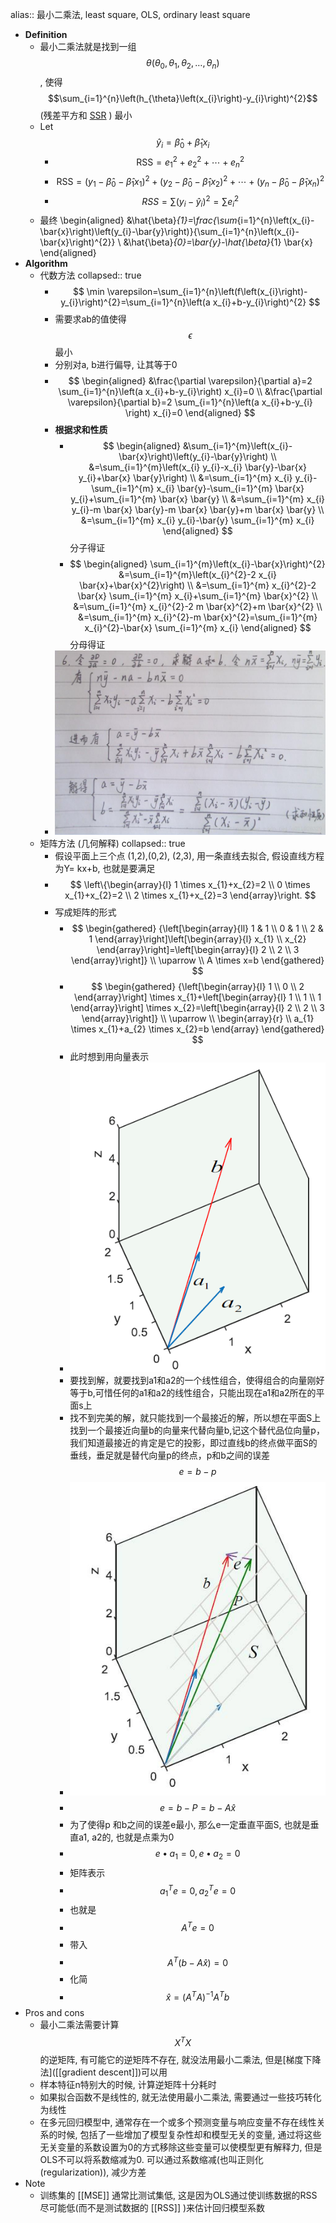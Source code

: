 alias:: 最小二乘法, least square, OLS, ordinary least square

- **Definition**
	- 最小二乘法就是找到一组$$\theta\left(\theta_{0}, \theta_{1}, \theta_{2}, \ldots, \theta_{n}\right)$$, 使得$$\sum_{i=1}^{n}\left(h_{\theta}\left(x_{i}\right)-y_{i}\right)^{2}$$ (残差平方和 [SSR]([[RSS]]) ) 最小
	- Let  $$\hat{y}_{i}=\hat{\beta}_{0}+\hat{\beta}_{1} x_{i}$$
		- $$\mathrm{RSS}=e_{1}^{2}+e_{2}^{2}+\cdots+e_{n}^{2}$$
		- $$\mathrm{RSS}=\left(y_{1}-\hat{\beta}_{0}-\hat{\beta}_{1} x_{1}\right)^{2}+\left(y_{2}-\hat{\beta}_{0}-\hat{\beta}_{1} x_{2}\right)^{2}+\cdots+\left(y_{n}-\hat{\beta}_{0}-\hat{\beta}_{1} x_{n}\right)^{2}$$
		- $$
		  R S S=\sum\left(y_{i}-\hat{y}_{i}\right)^{2}=\sum e_{i}^{2}
		  $$
	- 最终 
	  \begin{aligned}
	  &\hat{\beta}_{1}=\frac{\sum_{i=1}^{n}\left(x_{i}-\bar{x}\right)\left(y_{i}-\bar{y}\right)}{\sum_{i=1}^{n}\left(x_{i}-\bar{x}\right)^{2}} \\
	  &\hat{\beta}_{0}=\bar{y}-\hat{\beta}_{1} \bar{x}
	  \end{aligned}
- **Algorithm**
	- 代数方法
	  collapsed:: true
		- $$
		  \min \varepsilon=\sum_{i=1}^{n}\left(f\left(x_{i}\right)-y_{i}\right)^{2}=\sum_{i=1}^{n}\left(a x_{i}+b-y_{i}\right)^{2}
		  $$
		- 需要求ab的值使得 $$\epsilon$$ 最小
		- 分别对a, b进行偏导, 让其等于0
		- $$
		  \begin{aligned}
		  &\frac{\partial \varepsilon}{\partial a}=2 \sum_{i=1}^{n}\left(a x_{i}+b-y_{i}\right) x_{i}=0 \\
		  &\frac{\partial \varepsilon}{\partial b}=2 \sum_{i=1}^{n}\left(a x_{i}+b-y_{i} \right) x_{i}=0
		  \end{aligned}
		  $$
		- **根据求和性质**
			- $$
			  \begin{aligned}
			  &\sum_{i=1}^{m}\left(x_{i}-\bar{x}\right)\left(y_{i}-\bar{y}\right) \\
			  &=\sum_{i=1}^{m}\left(x_{i} y_{i}-x_{i} \bar{y}-\bar{x} y_{i}+\bar{x} \bar{y}\right) \\
			  &=\sum_{i=1}^{m} x_{i} y_{i}-\sum_{i=1}^{m} x_{i} \bar{y}-\sum_{i=1}^{m} \bar{x} y_{i}+\sum_{i=1}^{m} \bar{x} \bar{y} \\
			  &=\sum_{i=1}^{m} x_{i} y_{i}-m \bar{x} \bar{y}-m \bar{x} \bar{y}+m \bar{x} \bar{y} \\
			  &=\sum_{i=1}^{m} x_{i} y_{i}-\bar{y} \sum_{i=1}^{m} x_{i}
			  \end{aligned}
			  $$ 分子得证
			- $$
			  \begin{aligned}
			  \sum_{i=1}^{m}\left(x_{i}-\bar{x}\right)^{2} &=\sum_{i=1}^{m}\left(x_{i}^{2}-2 x_{i} \bar{x}+\bar{x}^{2}\right) \\
			  &=\sum_{i=1}^{m} x_{i}^{2}-2 \bar{x} \sum_{i=1}^{m} x_{i}+\sum_{i=1}^{m} \bar{x}^{2} \\
			  &=\sum_{i=1}^{m} x_{i}^{2}-2 m \bar{x}^{2}+m \bar{x}^{2} \\
			  &=\sum_{i=1}^{m} x_{i}^{2}-m \bar{x}^{2}=\sum_{i=1}^{m} x_{i}^{2}-\bar{x} \sum_{i=1}^{m} x_{i}
			  \end{aligned}
			  $$ 分母得证
		- ![image.png](../assets/image_1646369619384_0.png)
	- 矩阵方法 (几何解释)
	  collapsed:: true
		- 假设平面上三个点 (1,2),(0,2), (2,3), 用一条直线去拟合, 假设直线方程为Y= kx+b, 也就是要满足
		- $$
		  \left\{\begin{array}{l}
		  1 \times x_{1}+x_{2}=2 \\
		  0 \times x_{1}+x_{2}=2 \\
		  2 \times x_{1}+x_{2}=3
		  \end{array}\right.
		  $$
		- 写成矩阵的形式
			- $$
			  \begin{gathered}
			  {\left[\begin{array}{ll}
			  1 & 1 \\
			  0 & 1 \\
			  2 & 1
			  \end{array}\right]\left[\begin{array}{l}
			  x_{1} \\
			  x_{2}
			  \end{array}\right]=\left[\begin{array}{l}
			  2 \\
			  2 \\
			  3
			  \end{array}\right]} \\
			  \uparrow \\
			  A \times x=b
			  \end{gathered}
			  $$
			- $$
			  \begin{gathered}
			  {\left[\begin{array}{l}
			  1 \\
			  0 \\
			  2
			  \end{array}\right] \times x_{1}+\left[\begin{array}{l}
			  1 \\
			  1 \\
			  1
			  \end{array}\right] \times x_{2}=\left[\begin{array}{l}
			  2 \\
			  2 \\
			  3
			  \end{array}\right]} \\
			  \uparrow \\
			  \begin{array}{r}
			  \\
			  a_{1} \times x_{1}+a_{2} \times x_{2}=b
			  \end{array}
			  \end{gathered}
			  $$
			- 此时想到用向量表示
			- ![image.png](../assets/image_1646369629319_0.png)
			- 要找到解，就要找到a1和a2的一个线性组合，使得组合的向量刚好等于b,可惜任何的a1和a2的线性组合，只能出现在a1和a2所在的平面s上
			- 找不到完美的解，就只能找到一个最接近的解，所以想在平面S上找到一个最接近向量b的向量来代替向量b,记这个替代品位向量p，我们知道最接近的肯定是它的投影，即过直线b的终点做平面S的垂线，垂足就是替代向量p的终点，p和b之间的误差$$e=b-p$$
			- ![image.png](../assets/image_1646369588388_0.png)
			- $$
			  e=b-P=b-A \hat{x}
			  $$
			- 为了使得p 和b之间的误差e最小, 那么e一定垂直平面S, 也就是垂直a1, a2的, 也就是点乘为0
			- $$
			  e \bullet a_{1}=0, e \bullet a_{2}=0
			  $$
			- 矩阵表示
			- $$
			  a_{1}^{T} e=0, a_{2}^{T} e=0
			  $$
			- 也就是
			- $$A^T e = 0$$
			- 带入
			- $$
			  A^{T}(b-A \hat{x})=0
			  $$
			- 化简
			- $$
			  \hat{x}=\left(A^{T} A\right)^{-1} A^{T} b
			  $$
- Pros and cons
	- 最小二乘法需要计算 $$X^TX$$的逆矩阵, 有可能它的逆矩阵不存在, 就没法用最小二乘法, 但是[梯度下降法]([[gradient descent]])可以用
	- 样本特征n特别大的时候, 计算逆矩阵十分耗时
	- 如果拟合函数不是线性的, 就无法使用最小二乘法, 需要通过一些技巧转化为线性
	- 在多元回归模型中, 通常存在一个或多个预测变量与响应变量不存在线性关系的时候, 包括了一些增加了模型复杂性却和模型无关的变量, 通过将这些无关变量的系数设置为0的方式移除这些变量可以使模型更有解释力, 但是OLS不可以将系数缩减为0. 可以通过系数缩减(也叫正则化(regularization)), 减少方差
- Note
	- 训练集的 [[MSE]] 通常比测试集低, 这是因为OLS通过使训练数据的RSS尽可能低(而不是测试数据的 [[RSS]] )来估计回归模型系数